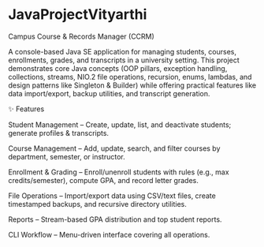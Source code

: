 # JavaProjectVityarthi
Campus Course & Records Manager (CCRM)

A console-based Java SE application for managing students, courses, enrollments, grades, and transcripts in a university setting.
This project demonstrates core Java concepts (OOP pillars, exception handling, collections, streams, NIO.2 file operations, recursion, enums, lambdas, and design patterns like Singleton & Builder) while offering practical features like data import/export, backup utilities, and transcript generation.

✨ Features

Student Management – Create, update, list, and deactivate students; generate profiles & transcripts.

Course Management – Add, update, search, and filter courses by department, semester, or instructor.

Enrollment & Grading – Enroll/unenroll students with rules (e.g., max credits/semester), compute GPA, and record letter grades.

File Operations – Import/export data using CSV/text files, create timestamped backups, and recursive directory utilities.

Reports – Stream-based GPA distribution and top student reports.

CLI Workflow – Menu-driven interface covering all operations.
